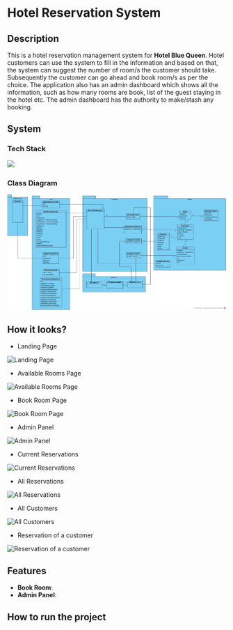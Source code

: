 # Hotel Reservation System

## Description

This is a hotel reservation management system for **Hotel Blue Queen**. Hotel customers can use the system to fill in the information and based on that, the system can suggest the number of room/s the customer should take. Subsequently the customer can go ahead and book room/s as per the choice. The application also has an admin dashboard which shows all the information, such as how many rooms are book, list of the guest staying in the hotel etc. The admin dashboard has the authority to make/stash any booking.

## System

### Tech Stack

<img src="https://skillicons.dev/icons?i=java,sqlite" />

### Class Diagram

<img src="./ClassDiagram.jpg" alt="Class Diagram" />

## How it looks?

- Landing Page

![Landing Page](https://github.com/busycaesar/Hotel_Reservation_System/assets/97539345/3fa83252-3ede-4e3d-bef4-2e25c3e62d58)

- Available Rooms Page

![Available Rooms Page](https://github.com/busycaesar/Hotel_Reservation_System/assets/97539345/4896a592-d4d2-4eaf-971f-3ed38fd85607)

- Book Room Page

![Book Room Page](https://github.com/busycaesar/Hotel_Reservation_System/assets/97539345/6f2aa581-19c1-4a20-9701-7498003f88d0)

- Admin Panel

![Admin Panel](https://github.com/busycaesar/Hotel_Reservation_System/assets/97539345/4899520e-f76e-44fa-a0f6-ffc057732288)

- Current Reservations

![Current Reservations](https://github.com/busycaesar/Hotel_Reservation_System/assets/97539345/ba2396cc-bfd6-46f2-bca4-d70a38a7c6e6)

- All Reservations

![All Reservations](https://github.com/busycaesar/Hotel_Reservation_System/assets/97539345/e0e4ec9d-fdd9-4e3b-9b70-c3946f614ec8)

- All Customers

![All Customers](https://github.com/busycaesar/Hotel_Reservation_System/assets/97539345/908a7b3c-b8ec-4265-a442-e21ec57a1653)

- Reservation of a customer

![Reservation of a customer](https://github.com/busycaesar/Hotel_Reservation_System/assets/97539345/3d8421f5-ced0-4f65-93a3-2f8a11f877f9)

## Features

- **Book Room**:
- **Admin Panel**:

## How to run the project
